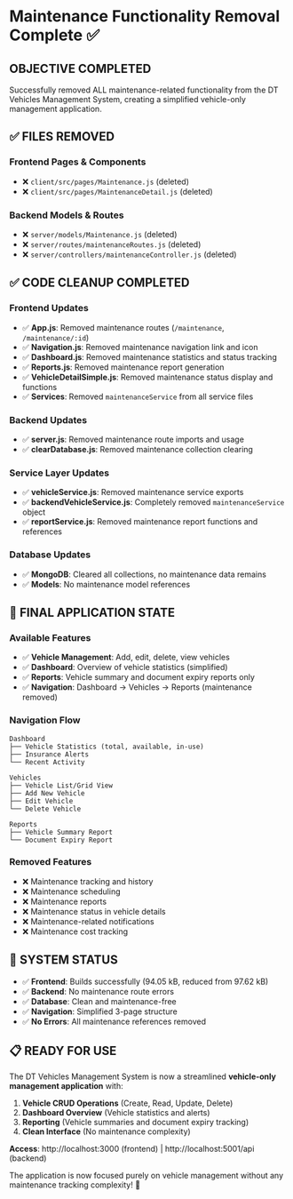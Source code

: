 # Maintenance Functionality Removal Complete ✅

## OBJECTIVE COMPLETED
Successfully removed ALL maintenance-related functionality from the DT Vehicles Management System, creating a simplified vehicle-only management application.

## ✅ FILES REMOVED

### Frontend Pages & Components
- ❌ `client/src/pages/Maintenance.js` (deleted)
- ❌ `client/src/pages/MaintenanceDetail.js` (deleted)

### Backend Models & Routes
- ❌ `server/models/Maintenance.js` (deleted)
- ❌ `server/routes/maintenanceRoutes.js` (deleted)
- ❌ `server/controllers/maintenanceController.js` (deleted)

## ✅ CODE CLEANUP COMPLETED

### Frontend Updates
- ✅ **App.js**: Removed maintenance routes (`/maintenance`, `/maintenance/:id`)
- ✅ **Navigation.js**: Removed maintenance navigation link and icon
- ✅ **Dashboard.js**: Removed maintenance statistics and status tracking
- ✅ **Reports.js**: Removed maintenance report generation
- ✅ **VehicleDetailSimple.js**: Removed maintenance status display and functions
- ✅ **Services**: Removed `maintenanceService` from all service files

### Backend Updates
- ✅ **server.js**: Removed maintenance route imports and usage
- ✅ **clearDatabase.js**: Removed maintenance collection clearing

### Service Layer Updates
- ✅ **vehicleService.js**: Removed maintenance service exports
- ✅ **backendVehicleService.js**: Completely removed `maintenanceService` object
- ✅ **reportService.js**: Removed maintenance report functions and references

### Database Updates
- ✅ **MongoDB**: Cleared all collections, no maintenance data remains
- ✅ **Models**: No maintenance model references

## 🎯 FINAL APPLICATION STATE

### Available Features
- ✅ **Vehicle Management**: Add, edit, delete, view vehicles
- ✅ **Dashboard**: Overview of vehicle statistics (simplified)
- ✅ **Reports**: Vehicle summary and document expiry reports only
- ✅ **Navigation**: Dashboard → Vehicles → Reports (maintenance removed)

### Navigation Flow
```
Dashboard
├── Vehicle Statistics (total, available, in-use)
├── Insurance Alerts
└── Recent Activity

Vehicles
├── Vehicle List/Grid View
├── Add New Vehicle
├── Edit Vehicle
└── Delete Vehicle

Reports
├── Vehicle Summary Report
└── Document Expiry Report
```

### Removed Features
- ❌ Maintenance tracking and history
- ❌ Maintenance scheduling
- ❌ Maintenance reports
- ❌ Maintenance status in vehicle details
- ❌ Maintenance-related notifications
- ❌ Maintenance cost tracking

## 🚀 SYSTEM STATUS

- ✅ **Frontend**: Builds successfully (94.05 kB, reduced from 97.62 kB)
- ✅ **Backend**: No maintenance route errors
- ✅ **Database**: Clean and maintenance-free
- ✅ **Navigation**: Simplified 3-page structure
- ✅ **No Errors**: All maintenance references removed

## 📋 READY FOR USE

The DT Vehicles Management System is now a streamlined **vehicle-only management application** with:

1. **Vehicle CRUD Operations** (Create, Read, Update, Delete)
2. **Dashboard Overview** (Vehicle statistics and alerts)
3. **Reporting** (Vehicle summaries and document expiry tracking)
4. **Clean Interface** (No maintenance complexity)

**Access**: http://localhost:3000 (frontend) | http://localhost:5001/api (backend)

The application is now focused purely on vehicle management without any maintenance tracking complexity! 🎉
